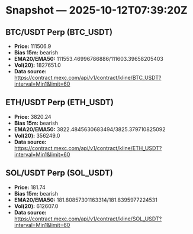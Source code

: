# Snapshot — 2025-10-12T07:39:20Z

## BTC/USDT Perp (BTC_USDT)
- **Price:** 111506.9
- **Bias 15m:** bearish
- **EMA20/EMA50:** 111553.46996786886/111603.39658205403
- **Vol(20):** 1827651.0
- **Data source:** https://contract.mexc.com/api/v1/contract/kline/BTC_USDT?interval=Min1&limit=60

## ETH/USDT Perp (ETH_USDT)
- **Price:** 3820.24
- **Bias 15m:** bearish
- **EMA20/EMA50:** 3822.4845630683494/3825.379710825092
- **Vol(20):** 356249.0
- **Data source:** https://contract.mexc.com/api/v1/contract/kline/ETH_USDT?interval=Min1&limit=60

## SOL/USDT Perp (SOL_USDT)
- **Price:** 181.74
- **Bias 15m:** bearish
- **EMA20/EMA50:** 181.80857301163314/181.8395977224531
- **Vol(20):** 612607.0
- **Data source:** https://contract.mexc.com/api/v1/contract/kline/SOL_USDT?interval=Min1&limit=60

